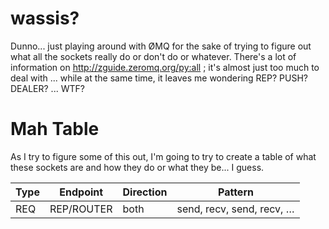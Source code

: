 # wassis?

Dunno... just playing around with ØMQ for the sake of trying to figure out what
all the sockets really do or don't do or whatever. There's a lot of information
on http://zguide.zeromq.org/py:all ; it's almost just too much to deal with ...
while at the same time, it leaves me wondering REP? PUSH? DEALER? ... WTF?

# Mah Table

As I try to figure some of this out, I'm going to try to create a table of what
these sockets are and how they do or what they be... I guess.

| Type | Endpoint   | Direction | Pattern                   |
|------|------------|-----------|---------------------------|
| REQ  | REP/ROUTER | both      | send, recv, send, recv, … |
